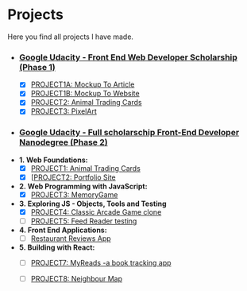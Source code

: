 # Projects
Here you find all projects I have made.

- ### [Google Udacity - Front End Web Developer Scholarship (Phase 1)](https://www.udacity.com/google-scholarships)
   - [x] [PROJECT1A: Mockup To Article](https://codepen.io/dianavile/pen/XzNNgX) 
   - [x] [PROJECT1B: Mockup To Website](https://codepen.io/dianavile/pen/wPozmP) 
   - [x] [PROJECT2: Animal Trading Cards](https://codepen.io/dianavile/pen/pdrXva) 
   - [x] [PROJECT3: PixelArt](https://codepen.io/dianavile/pen/MrEPOq) 

- ### [Google Udacity - Full scholarschip Front-End Developer Nanodegree (Phase 2)](https://eu.udacity.com/course/front-end-web-developer-nanodegree--nd001)
 - **1.&nbsp;Web Foundations:**  
     - [x] [PROJECT1: Animal Trading Cards](https://codepen.io/dianavile/pen/VQMOYp)  
     - [x] [[PROJECT2: Portfolio Site](https://dianavile.github.io/Udacity-Portfolio/)   
  - **2.&nbsp;Web Programming with JavaScript:**  
     - [x] [PROJECT3: MemoryGame](https://dianavile.github.io/Memory/)  
 - **3.&nbsp;Exploring JS - Objects, Tools and Testing**  
     - [x] [PROJECT4: Classic Arcade Game clone](https://dianavile.github.io/ArcadeGame/) 
     - [ ] [PROJECT5: Feed Reader testing]()  
 - **4.&nbsp;Front End Applications:**  
     - [ ] [Restaurant Reviews App]()    
  - **5.&nbsp;Building with React:**  
     - [ ] [PROJECT7: MyReads -a book tracking app]() 
     - [ ] [PROJECT8: Neighbour Map]() 

 
